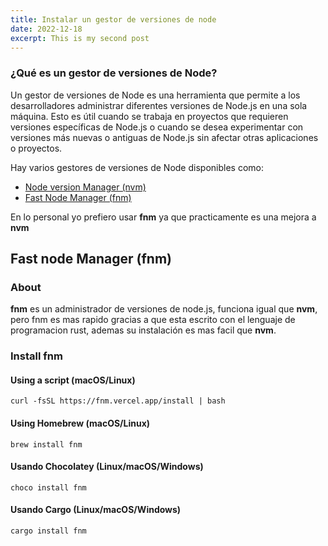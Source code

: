 ```yaml
---
title: Instalar un gestor de versiones de node
date: 2022-12-18
excerpt: This is my second post
---
```


### ¿Qué es un gestor de versiones de Node?

Un gestor de versiones de Node es una herramienta que permite a los desarrolladores administrar diferentes versiones de Node.js en una sola máquina. Esto es útil cuando se trabaja en proyectos que requieren versiones específicas de Node.js o cuando se desea experimentar con versiones más nuevas o antiguas de Node.js sin afectar otras aplicaciones o proyectos.

Hay varios gestores de versiones de Node disponibles como: 

- [Node version Manager (nvm)](https://github.com/nvm-sh/nvm) 
- [Fast Node Manager (fnm)](#https://github.com/Schniz/fnm)

En lo personal yo prefiero usar **fnm** ya que practicamente es una mejora a **nvm**

## Fast node Manager (fnm)

### About

**fnm** es un administrador de versiones de node.js, funciona igual que **nvm**, pero fnm es mas rapido gracias a que esta escrito con el lenguaje de programacion rust, ademas su instalación es mas facil que **nvm**.

### Install fnm

#### Using a script (macOS/Linux)

<pre>
<code>curl -fsSL https://fnm.vercel.app/install | bash</code>
</pre>

#### Using Homebrew (macOS/Linux)

<pre>
<code>brew install fnm</code>
</pre>

#### Usando Chocolatey (Linux/macOS/Windows)

<pre>
<code>choco install fnm</code>
</pre>

#### Usando Cargo (Linux/macOS/Windows)

<pre>
<code>cargo install fnm</code>
</pre>


